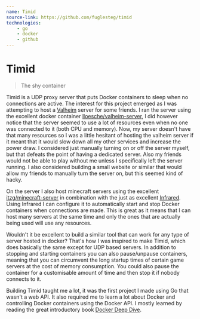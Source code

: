 ```yaml
---
name: Timid
source-link: https://github.com/fuglesteg/timid
technologies:
    - go
    - docker
    - github
---
```


# Timid

> The shy container

Timid is a UDP proxy server that puts Docker containers to sleep when no
connections are active. The interest for this project emerged as I was
attempting to host a [Valheim](https://valheimgame.com) server for some friends.
I ran the server using the excellent docker container
[lloesche/valheim-server](https://hub.docker.com/r/lloesche/valheim-server), I
did however notice that the server seemed to use a lot of resources even when no
one was connected to it (both CPU and memory). Now, my server doesn't have that
many resources so I was a little hesitant of hosting the valheim server if it
meant that it would slow down all my other services and increase the power draw.
I considered just manually turning on or off the server myself, but that defeats
the point of having a dedicated server. Also my friends would not be able to
play without me unless I specifically left the server running.
I also considered building a small website or similar that would allow my
friends to manually turn the server on, but this seemed kind of hacky.

On the server I also host minecraft servers using the excellent
[itzg/minecraft-server](https://hub.docker.com/r/itzg/minecraft-server) in
combination with the just as excellent [Infrared](https://infrared.dev/). Using
Infrared I can configure it to automatically start and stop Docker containers
when connections are made. This is great as it means that I can host many
servers at the same time and only the ones that are actually being used will use
any resources.

Wouldn't it be excellent to build a similar tool that can work for any type of
server hosted in docker? That's how I was inspired to make Timid, which does
basically the same except for UDP based servers. In addition to stopping and
starting containers you can also pause/unpause containers, meaning that you can
circumvent the long startup times of certain game servers at the cost of memory
consumption. You could also pause the container for a customisable amount of
time and then stop it if nobody connects to it.

Building Timid taught me a lot, it was the first project I made using Go that
wasn't a web API. It also required me to learn a lot about Docker and
controlling Docker containers using the Docker API. I mostly learned by reading
the great introductory book [Docker Deep Dive](https://www.amazon.com/Docker-Deep-Dive-Nigel-Poulton/dp/1916585256/).
